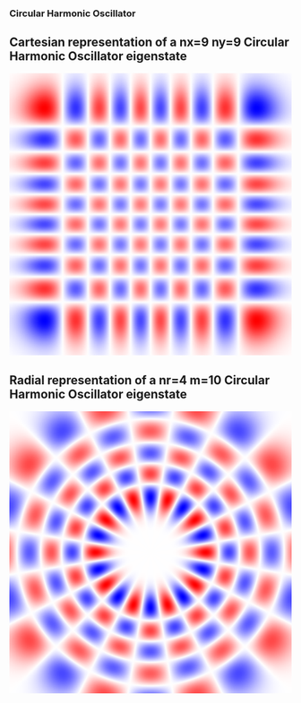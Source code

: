 ### Circular Harmonic Oscillator

## Cartesian representation of a nx=9 ny=9 Circular Harmonic Oscillator eigenstate
![Checker board pattern](./chess_board_9_9.png "2D Cartesian product of Harmonic Oscillator eigenfunctions")

## Radial representation of a nr=4 m=10 Circular Harmonic Oscillator eigenstate
![Radial pattern](./spider_web_10_4.png "Radial Harmonic Oscillator eigenfunctions times a high circular harmonic")

